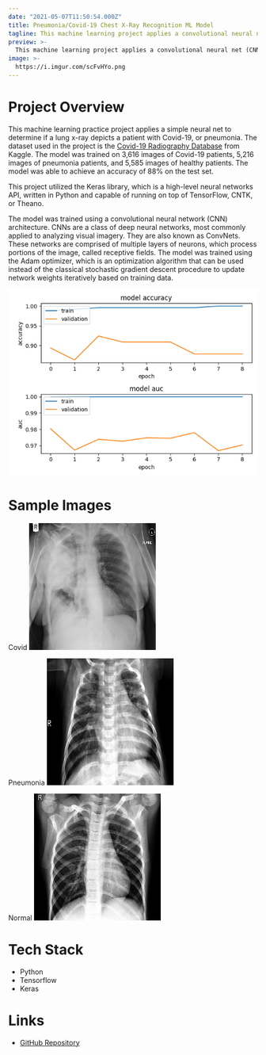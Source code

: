 ```yaml
---
date: "2021-05-07T11:50:54.000Z"
title: Pneumonia/Covid-19 Chest X-Ray Recognition ML Model
tagline: This machine learning project applies a convolutional neural net (CNN) to determine if a lung x-ray depicts a patient with Covid-19, or pneumonia.
preview: >-
  This machine learning project applies a convolutional neural net (CNN) to determine if a lung x-ray depicts a patient with Covid-19, or pneumonia.
image: >-
  https://i.imgur.com/scFvHYo.png
---
```


# Project Overview

This machine learning practice project applies a simple neural net to determine if a lung x-ray depicts a patient with Covid-19, or pneumonia. The dataset used in the project is the [Covid-19 Radiography Database](https://www.kaggle.com/tawsifurrahman/covid19-radiography-database) from Kaggle. The model was trained on 3,616 images of Covid-19 patients, 5,216 images of pneumonia patients, and 5,585 images of healthy patients. The model was able to achieve an accuracy of 88% on the test set.

This project utilized the Keras library, which is a high-level neural networks API, written in Python and capable of running on top of TensorFlow, CNTK, or Theano.

The model was trained using a convolutional neural network (CNN) architecture. CNNs are a class of deep neural networks, most commonly applied to analyzing visual imagery. They are also known as ConvNets. These networks are comprised of multiple layers of neurons, which process portions of the image, called receptive fields. The model was trained using the Adam optimizer, which is an optimization algorithm that can be used instead of the classical stochastic gradient descent procedure to update network weights iteratively based on training data.

![Model Accuracy](https://github.com/sabrinabutton/covid-pneumonia-ml/raw/main/static/my_plots.png)

# Sample Images

Covid
![Covid Lung xray](https://github.com/sabrinabutton/covid-pneumonia-ml/raw/main/data/test/Covid/2.png)

Pneumonia
![Pneumonia Lung xray](https://github.com/sabrinabutton/covid-pneumonia-ml/raw/main/data/test/Pneumonia/0.png)

Normal
![Normal Lung xray](https://github.com/sabrinabutton/covid-pneumonia-ml/raw/main/data/test/Normal/1.png)

# Tech Stack

- Python
- Tensorflow
- Keras

# Links

- [GitHub Repository](https://github.com/sabrinabutton/covid-pneumonia-ml)
